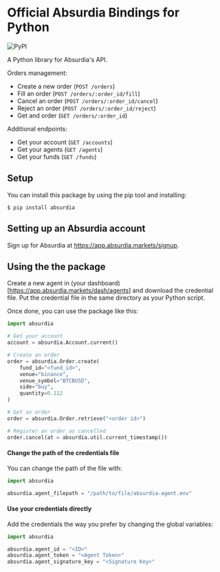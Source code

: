 # Official Absurdia Bindings for Python
![PyPI](https://img.shields.io/pypi/v/absurdia?style=flat-square)

A Python library for Absurdia's API.

Orders management:
- Create a new order (`POST /orders`)
- Fill an order (`POST /orders/:order_id/fill`)
- Cancel an order (`POST /orders/:order_id/cancel`)
- Reject an order (`POST /orders/:order_id/reject`)
- Get and order (`GET /orders/:order_id`)

Additional endpoints:
- Get your account (`GET /accounts`)
- Get your agents (`GET /agents`)
- Get your funds (`GET /funds`)

## Setup

You can install this package by using the pip tool and installing:

    $ pip install absurdia


## Setting up an Absurdia account

Sign up for Absurdia at https://app.absurdia.markets/signup.

## Using the the package

Create a new agent in (your dashboard)[https://app.absurdia.markets/dash/agents] and 
download the credential file. Put the credential file in the same directory as your Python script.

Once done, you can use the package like this:

```python
import absurdia

# Get your account
account = absurdia.Account.current()

# Create an order
order = absurdia.Order.create(
    fund_id="<fund_id>", 
    venue="binance", 
    venue_symbol="BTCBUSD",
    side="buy",
    quantity=0.112
)

# Get an order
order = absurdia.Order.retrieve("<order id>")

# Register an order as cancelled
order.cancel(at = absurdia.util.current_timestamp())
```

#### Change the path of the credentials file

You can change the path of the file with:

```python
import absurdia

absurdia.agent_filepath = "/path/to/file/absurdia-agent.env"
```

#### Use your credentials directly

Add the credentials the way you prefer by changing the global variables:

```python
import absurdia

absurdia.agent_id = "<ID>"
absurdia.agent_token = "<Agent Token>"
absurdia.agent_signature_key = "<Signature Key>"
```
